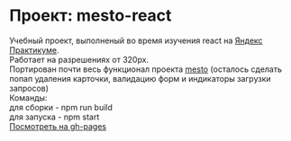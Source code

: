 # Проект: mesto-react

Учебный проект, выполненый во время изучения react на [Яндекс Практикуме](https://practicum.yandex.ru/).   
Работает на разрешениях от 320px.  
Портирован почти весь функционал проекта [mesto](https://github.com/Raneren/mesto) (осталось сделать попап удаления карточки, валидацию форм и индикаторы загрузки запросов)  
Команды:  
для сборки - npm run build  
для запуска - npm start  
[Посмотреть на gh-pages](https://raneren.github.io/mesto-react/)
